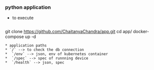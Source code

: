 ### python application  
* to execute
  ```shell
git clone https://github.com/ChaitanyaChandra/app.git 
cd app/ 
docker-compose up -d
  ```
* application paths
  * `/` --> to check the db connection
  *  `/env` --> json, env of kubernetes container
  *  `/spec` --> spec of runnning device
  *  `/health` --> json, spec
